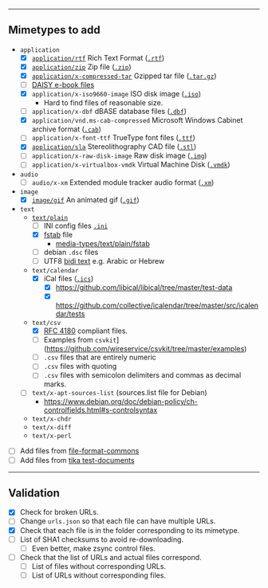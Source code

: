 ----------------
Mimetypes to add
----------------

- `application`
    - [x] [`application/rtf`](media-types/application/rtf/) Rich Text Format ([`.rtf`](https://en.wikipedia.org/wiki/Rich_Text_Format))
    - [x] [`application/zip`](media-types/application/zip/) Zip file ([`.zip`](https://en.wikipedia.org/wiki/Zip_%28file_format%29))
    - [x] [`application/x-compressed-tar`](media-types/application/x-compressed-tar/) Gzipped tar file ([`.tar`](https://en.wikipedia.org/wiki/Tar_%28computing%29)[`.gz`](https://en.wikipedia.org/wiki/Gzip))
    - [ ] [DAISY e-book files](https://bugs.freedesktop.org/show_bug.cgi?id=91873)
    - [x] `application/x-iso9660-image` ISO disk image ([`.iso`](https://en.wikipedia.org/wiki/ISO_image))
        - Hard to find files of reasonable size.
    - [ ] `application/x-dbf` dBASE database files ([`.dbf`](https://en.wikipedia.org/wiki/.dbf))
    - [x] `application/vnd.ms-cab-compressed` Microsoft Windows Cabinet archive format ([`.cab`](https://en.wikipedia.org/wiki/Cabinet_%28file_format%29)) 
    - [ ] `application/x-font-ttf` TrueType font files ([`.ttf`](https://en.wikipedia.org/wiki/TrueType))
    - [x] [`application/sla`](media-types/application/sla) Stereolithography CAD file ([`.stl`](https://en.wikipedia.org/wiki/STL_%28file_format%29))
    - [ ] `application/x-raw-disk-image` Raw disk image ([`.img`](https://en.wikipedia.org/wiki/IMG_%28file_format%29))
    - [ ] `application/x-virtualbox-vmdk` Virtual Machine Disk ([`.vmdk`](https://en.wikipedia.org/wiki/VMDK))
- `audio`
    - [ ] `audio/x-xm` Extended module tracker audio format ([`.xm`](https://en.wikipedia.org/wiki/XM_%28file_format%29))
- `image`
    - [x] [`image/gif`](media-types/image/gif/Green_bot_animated.gif) An animated gif ([`.gif`](https://en.wikipedia.org/wiki/GIF))
- `text`
    - [`text/plain`](media-types/text/plain/)
        - [ ] INI config files [`.ini`](https://en.wikipedia.org/wiki/INI_file)
        - [x] [fstab](https://en.wikipedia.org/wiki/Fstab) file
            - [media-types/text/plain/fstab](media-types/text/plain/fstab)
        - [ ] debian `.dsc` files
        - [ ] UTF8 [bidi text](https://en.wikipedia.org/wiki/Bi-directional_text) e.g. Arabic or Hebrew
    - `text/calendar`
        - [x] iCal files ([`.ics`](https://en.wikipedia.org/wiki/ICalendar))
            - [x] <https://github.com/libical/libical/tree/master/test-data>
            - [x] <https://github.com/collective/icalendar/tree/master/src/icalendar/tests>
    - `text/csv`
        - [x] [RFC 4180](https://tools.ietf.org/html/rfc4180) compliant files.
        - [ ] Examples from `csvkit`](https://github.com/wireservice/csvkit/tree/master/examples)
        - [ ] `.csv` files that are entirely numeric
        - [ ] `.csv` files with quoting
        - [ ] `.csv` files with semicolon delimiters and commas as decimal marks.
    - [ ] `text/x-apt-sources-list` (sources.list file for Debian)
        - https://www.debian.org/doc/debian-policy/ch-controlfields.html#s-controlsyntax
    - `text/x-chdr`
    - `text/x-diff`
    - `text/x-perl`

- [ ] Add files from [file-format-commons](https://github.com/alexschiller/file-format-commons)
- [ ] Add files from [tika test-documents](https://github.com/apache/tika/tree/master/tika-parsers/src/test/resources/test-documents)

----------
Validation
----------

- [x] Check for broken URLs.
- [ ] Change `urls.json` so that each file can have multiple URLs.
- [x] Check that each file is in the folder corresponding to its mimetype.
- [ ] List of SHA1 checksums to avoid re-downloading.
    - [ ] Even better, make zsync control files.
- [ ] Check that the list of URLs and actual files correspond.
    - [ ] List of files without corresponding URLs.
    - [ ] List of URLs without corresponding files.
